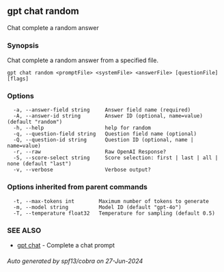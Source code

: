 ## gpt chat random

Chat complete a random answer

### Synopsis

Chat complete a random answer from a specified file.

```
gpt chat random <promptFile> <systemFile> <answerFile> [questionFile] [flags]
```

### Options

```
  -a, --answer-field string     Answer field name (required)
  -A, --answer-id string        Answer ID (optional, name=value) (default "random")
  -h, --help                    help for random
  -q, --question-field string   Question field name (optional)
  -Q, --question-id string      Question ID (optional, name | name=value)
  -r, --raw                     Raw OpenAI Response?
  -S, --score-select string     Score selection: first | last | all | none (default "last")
  -v, --verbose                 Verbose output?
```

### Options inherited from parent commands

```
  -t, --max-tokens int        Maximum number of tokens to generate
  -m, --model string          Model ID (default "gpt-4o")
  -T, --temperature float32   Temperature for sampling (default 0.5)
```

### SEE ALSO

* [gpt chat](gpt_chat.md)	 - Complete a chat prompt

###### Auto generated by spf13/cobra on 27-Jun-2024
